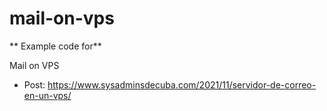 # mail-on-vps
** Example code for**

Mail on VPS
 - Post: https://www.sysadminsdecuba.com/2021/11/servidor-de-correo-en-un-vps/
